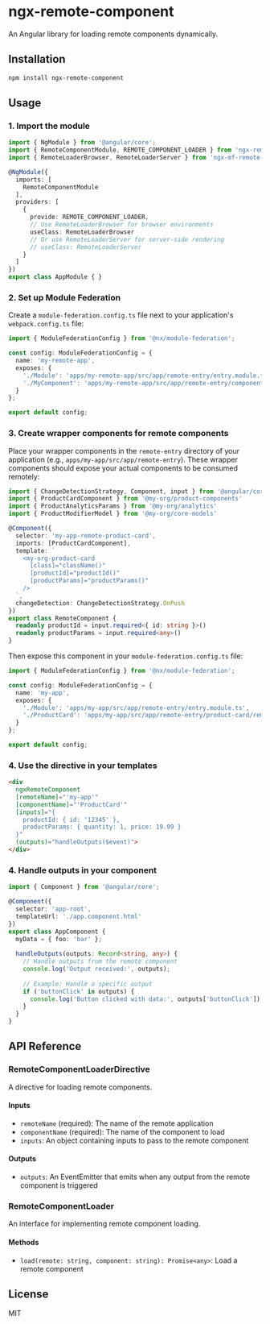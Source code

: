 # ngx-remote-component

An Angular library for loading remote components dynamically.

## Installation

```bash
npm install ngx-remote-component
```

## Usage

### 1. Import the module

```typescript
import { NgModule } from '@angular/core';
import { RemoteComponentModule, REMOTE_COMPONENT_LOADER } from 'ngx-remote-component';
import { RemoteLoaderBrowser, RemoteLoaderServer } from 'ngx-mf-remote-loader';

@NgModule({
  imports: [
    RemoteComponentModule
  ],
  providers: [
    {
      provide: REMOTE_COMPONENT_LOADER,
      // Use RemoteLoaderBrowser for browser environments
      useClass: RemoteLoaderBrowser
      // Or use RemoteLoaderServer for server-side rendering
      // useClass: RemoteLoaderServer
    }
  ]
})
export class AppModule { }
```

### 2. Set up Module Federation

Create a `module-federation.config.ts` file next to your application's `webpack.config.ts` file:

```typescript
import { ModuleFederationConfig } from '@nx/module-federation';

const config: ModuleFederationConfig = {
  name: 'my-remote-app',
  exposes: {
    './Module': 'apps/my-remote-app/src/app/remote-entry/entry.module.ts',
    './MyComponent': 'apps/my-remote-app/src/app/remote-entry/components/my-component.ts'
  }
};

export default config;
```

### 3. Create wrapper components for remote components

Place your wrapper components in the `remote-entry` directory of your application (e.g., `apps/my-app/src/app/remote-entry`). These wrapper components should expose your actual components to be consumed remotely:

```typescript
import { ChangeDetectionStrategy, Component, input } from '@angular/core'
import { ProductCardComponent } from '@my-org/product-components'
import { ProductAnalyticsParams } from '@my-org/analytics'
import { ProductModifierModel } from '@my-org/core-models'

@Component({
  selector: 'my-app-remote-product-card',
  imports: [ProductCardComponent],
  template: `
    <my-org-product-card
      [class]="className()"
      [productId]="productId()"
      [productParams]="productParams()"
    />
  `,
  changeDetection: ChangeDetectionStrategy.OnPush
})
export class RemoteComponent {
  readonly productId = input.required<{ id: string }>()
  readonly productParams = input.required<any>()
}
```

Then expose this component in your `module-federation.config.ts` file:

```typescript
import { ModuleFederationConfig } from '@nx/module-federation';

const config: ModuleFederationConfig = {
  name: 'my-app',
  exposes: {
    './Module': 'apps/my-app/src/app/remote-entry/entry.module.ts',
    './ProductCard': 'apps/my-app/src/app/remote-entry/product-card/remote.component.ts'
  }
};

export default config;
```

### 4. Use the directive in your templates

```html
<div 
  ngxRemoteComponent
  [remoteName]="'my-app'"
  [componentName]="'ProductCard'"
  [inputs]="{ 
    productId: { id: '12345' },
    productParams: { quantity: 1, price: 19.99 }
  }"
  (outputs)="handleOutputs($event)">
</div>
```

### 4. Handle outputs in your component

```typescript
import { Component } from '@angular/core';

@Component({
  selector: 'app-root',
  templateUrl: './app.component.html'
})
export class AppComponent {
  myData = { foo: 'bar' };
  
  handleOutputs(outputs: Record<string, any>) {
    // Handle outputs from the remote component
    console.log('Output received:', outputs);
    
    // Example: Handle a specific output
    if ('buttonClick' in outputs) {
      console.log('Button clicked with data:', outputs['buttonClick']);
    }
  }
}
```

## API Reference

### RemoteComponentLoaderDirective

A directive for loading remote components.

#### Inputs

- `remoteName` (required): The name of the remote application
- `componentName` (required): The name of the component to load
- `inputs`: An object containing inputs to pass to the remote component

#### Outputs

- `outputs`: An EventEmitter that emits when any output from the remote component is triggered

### RemoteComponentLoader

An interface for implementing remote component loading.

#### Methods

- `load(remote: string, component: string): Promise<any>`: Load a remote component

## License

MIT

